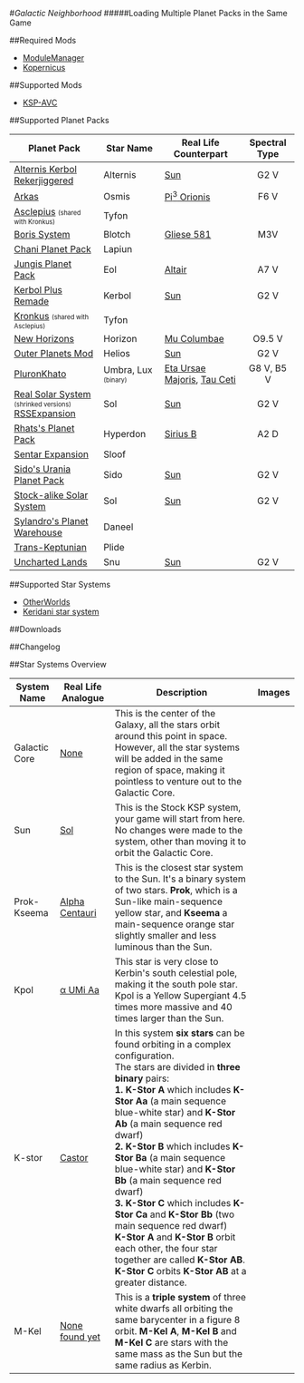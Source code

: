 #*Galactic Neighborhood*
#####Loading Multiple Planet Packs in the Same Game

##Required Mods
- [ModuleManager](http://forum.kerbalspaceprogram.com/index.php/topic/50533-/)
- [Kopernicus](http://forum.kerbalspaceprogram.com/index.php/topic/103277-/)

##Supported Mods
- [KSP-AVC](http://forum.kerbalspaceprogram.com/index.php/topic/72169-/)

##Supported Planet Packs

| Planet Pack | Star Name | Real Life Counterpart | Spectral Type |
|-------------|-----------|-----------------------|:-------------:|
|[Alternis Kerbol Rekerjiggered](http://forum.kerbalspaceprogram.com/index.php/topic/120246-/)|Alternis|[Sun](https://en.wikipedia.org/wiki/Sun)|G2 V|
|[Arkas](http://forum.kerbalspaceprogram.com/index.php/topic/121139-/)|Osmis|[Pi<sup>3</sup> Orionis](https://en.wikipedia.org/wiki/Pi3_Orionis)|F6 V|
|[Asclepius](http://forum.kerbalspaceprogram.com/index.php/topic/113949-/) <sub><sup>(shared with Kronkus)</sup></sub>|Tyfon|||
|[Boris System](http://forum.kerbalspaceprogram.com/index.php/topic/63556-/)|Blotch|[Gliese 581](https://en.wikipedia.org/wiki/Gliese_581)|M3V|
|[Chani Planet Pack](http://forum.kerbalspaceprogram.com/index.php/topic/116250-/)|Lapiun|||
|[Jungis Planet Pack](http://forum.kerbalspaceprogram.com/index.php/topic/123992-/)|Eol|[Altair](https://en.wikipedia.org/wiki/Altair)|A7 V|
|[Kerbol Plus Remade](http://forum.kerbalspaceprogram.com/index.php/topic/124505-/)|Kerbol|[Sun](https://en.wikipedia.org/wiki/Sun)|G2 V|
|[Kronkus](http://forum.kerbalspaceprogram.com/index.php/topic/119202-/) <sub><sup>(shared with Asclepius)</sup></sub>|Tyfon
|[New Horizons]()|Horizon|[Mu Columbae](https://en.wikipedia.org/wiki/Mu_Columbae)|O9.5 V
|[Outer Planets Mod]()|Helios|[Sun](https://en.wikipedia.org/wiki/Sun)|G2 V|
|[PluronKhato]()|Umbra, Lux <sub><sup>(binary)</sup></sub>|[Eta Ursae Majoris](https://en.wikipedia.org/wiki/Eta_Ursae_Majoris), [Tau Ceti](https://en.wikipedia.org/wiki/Tau_Ceti)|G8 V, B5 V|
|[Real Solar System]()<br><sub><sup>(shrinked versions)</sup></sub><br>[RSSExpansion]()|Sol|[Sun](https://en.wikipedia.org/wiki/Sun)|G2 V|
|[Rhats's Planet Pack]()|Hyperdon|[Sirius B](https://en.wikipedia.org/wiki/Sirius#Sirius_B)|A2 D|
|[Sentar Expansion]()|Sloof|||
|[Sido's Urania Planet Pack]()|Sido|[Sun](https://en.wikipedia.org/wiki/Sun)|G2 V|
|[Stock-alike Solar System]()|Sol|[Sun](https://en.wikipedia.org/wiki/Sun)|G2 V|
|[Sylandro's Planet Warehouse]()|Daneel|||
|[Trans-Keptunian]()|Plide||||
|[Uncharted Lands]()|Snu|[Sun](https://en.wikipedia.org/wiki/Sun)|G2 V|

##Supported Star Systems

- [OtherWorlds]()
- [Keridani star system](http://forum.kerbalspaceprogram.com/index.php/topic/123197-/)

##Downloads

##Changelog

##Star Systems Overview

|System Name|Real Life Analogue|Description|Images|
|----|----|----|----|
|Galactic Core|[None](https://www.youtube.com/watch?v=0LgcDpTH47g)|This is the center of the Galaxy, all the stars orbit around this point in space. However, all the star systems will be added in the same region of space, making it pointless to venture out to the Galactic Core.||
|Sun|[Sol](https://en.wikipedia.org/wiki/Sun)|This is the Stock KSP system, your game will start from here. No changes were made to the system, other than moving it to orbit the Galactic Core.||
|Prok-Kseema|[Alpha Centauri](https://en.wikipedia.org/wiki/Alpha_Centauri)|This is the closest star system to the Sun. It's a binary system of two stars. **Prok**, which is a Sun-like main-sequence yellow star, and **Kseema** a main-sequence orange star slightly smaller and less luminous than the Sun.||
|Kpol|[α UMi Aa](https://en.wikipedia.org/wiki/Polaris#Star_system)|This star is very close to Kerbin's south celestial pole, making it the south pole star. Kpol is a Yellow Supergiant 4.5 times more massive and 40 times larger than the Sun.||
|K-stor|[Castor]()|In this system **six stars** can be found orbiting in a complex configuration.<br>The stars are divided in **three binary** pairs:<br>**1. K-Stor A** which includes **K-Stor Aa** (a main sequence blue-white star) and **K-Stor Ab** (a main sequence red dwarf)<br>**2. K-Stor B** which includes **K-Stor Ba** (a main sequence blue-white star) and **K-Stor Bb** (a main sequence red dwarf)<br>**3. K-Stor C** which includes **K-Stor Ca** and **K-Stor Bb** (two main sequence red dwarf)<br>**K-Stor A** and **K-Stor B** orbit each other, the four star together are called **K-Stor AB**. **K-Stor C** orbits **K-Stor AB** at a greater distance.||
|M-Kel|[None found yet]()|This is a **triple system** of three white dwarfs all orbiting the same barycenter in a figure 8 orbit. **M-Kel A**, **M-Kel B** and **M-Kel C** are stars with the same mass as the Sun but the same radius as Kerbin.||
